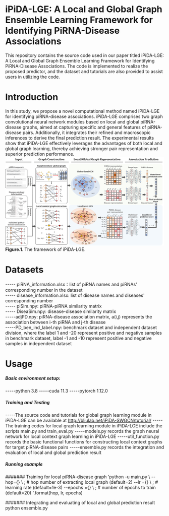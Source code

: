 # iPiDA-LGE: A Local and Global Graph Ensemble Learning Framework for Identifying PiRNA-Disease Associations

This repository contains the source code used in our paper titled iPiDA-LGE: A Local and Global Graph Ensemble Learning Framework for Identifying PiRNA-Disease Associations. The code is implemented to realize the proposed predictor, and the dataset and tutorials are also provided to assist users in utilizing the code.

# Introduction
In this study, we propose a novel computational method named iPiDA-LGE for identifying piRNA-disease associations. iPiDA-LGE comprises two graph convolutional neural network modules based on local and global piRNA-disease graphs, aimed at capturing specific and general features of piRNA-disease pairs. Additionally, it integrates their refined and macroscopic inferences to derive the final prediction result. The experimental results show that iPiDA-LGE effectively leverages the advantages of both local and global graph learning, thereby achieving stronger pair representation and superior prediction performance.
![image](https://github.com/Biohang/iPiDA-LGE/blob/main/Image/Fig1.jpg)  
**Figure.1**. The framework of iPiDA-LGE.

# Datasets 
----- piRNA_information.xlsx：list of piRNA names and piRNAs' corresponding number in the dataset   
----- disease_information.xlsx: list of disease names and diseases' corresponding number  
----- piSim.npy: piRNA-piRNA similarity matrix  
----- DiseaSim.npy: disease-disease similarity matrix  
-----adjPD.npy: piRNA-disease association matrix, a(i,j) represents the association between i-th piRNA and j-th disease  
-----PD_ben_ind_label.npy: benchmark dataset and independent dataset division, where the label 1 and -20 represent positive and negative samples in benchmark dataset, label -1 and -10 represent positive and negative samples in independent dataset

# Usage
##### Basic environment setup:  
-----python 3.8 
-----cuda 11.3 
-----pytorch 1.12.0 

##### Training and Testing 
-----The source code and tutorials for global graph learning module in iPiDA-LGE can be available at http://bliulab.net/iPiDA-SWGCN/tutorial/ 
-----The training codes for local graph learning module in iPiDA-LGE include the scripts main.py and train_eval.py 
-----models.py records the graph neural network for local context graph learning in iPiDA-LGE 
-----util_function.py records the basic functional functions for constructing local context graphs for target piRNA-disease pairs 
-----ensemble.py records the integration and evaluation of local and global prediction result 


##### Running example
####### Training for local piRNA-disease graph
'python -u main.py \ 
            --hop={} \ ;                 # hop number of extracting local graph (default=2) 
            --lr ={} \ ;                 # learning rate (default=1e-3) 
            --epochs ={} \ ;          # number of epochs to train  (default=20) 
            '.format(hop, lr, epochs) 

####### Integrating and evaluating of local and global prediction result
python ensemble.py 
